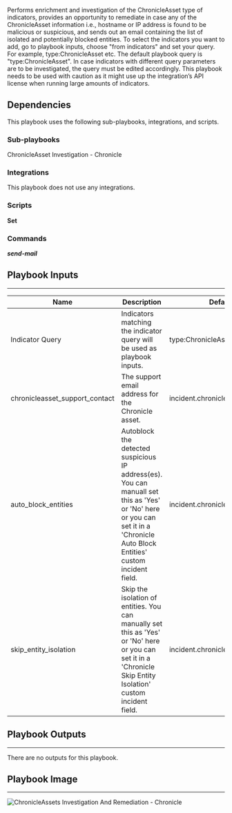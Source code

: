 Performs enrichment and investigation of the ChronicleAsset type of indicators, provides an opportunity to remediate in case any of the ChronicleAsset information i.e., hostname or IP address is found to be malicious or suspicious, and sends out an email containing the list of isolated and potentially blocked entities. To select the indicators you want to add, go to playbook inputs, choose "from indicators" and set your query. For example, type:ChronicleAsset etc. The default playbook query is "type:ChronicleAsset". In case indicators with different query parameters are to be investigated, the query must be edited accordingly. This playbook needs to be used with caution as it might use up the integration’s API license when running large amounts of indicators.

## Dependencies
This playbook uses the following sub-playbooks, integrations, and scripts.

### Sub-playbooks
ChronicleAsset Investigation - Chronicle

### Integrations
This playbook does not use any integrations.

### Scripts
**Set**

### Commands
***send-mail***

## Playbook Inputs
---

| **Name** | **Description** | **Default Value** | **Required** |
| --- | --- | --- | --- |
| Indicator Query | Indicators matching the indicator query will be used as playbook inputs. | type:ChronicleAsset | Optional |
| chronicleasset_support_contact | The support email address for the Chronicle asset. | incident.chronicleassetsupportcontact | Optional |
| auto_block_entities | Autoblock the detected suspicious IP address\(es\). You can manuall set this as 'Yes' or 'No' here or you can set it in a 'Chronicle Auto Block Entities' custom incident field. | incident.chronicleautoblockentities | Optional |
| skip_entity_isolation | Skip the isolation of entities. You can manually set this as 'Yes' or 'No' here or you can set it in a 'Chronicle Skip Entity Isolation' custom incident field. | incident.chronicleskipentityisolation | Optional |

## Playbook Outputs
---
There are no outputs for this playbook.

## Playbook Image
---
![ChronicleAssets Investigation And Remediation - Chronicle](../../doc_files/ChronicleAssets_Investigation_And_Remediation_-_Chronicle.png/n)
